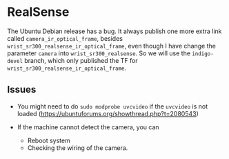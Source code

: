 # RealSense
The Ubuntu Debian release has a bug. It always publish one more extra link called `camera_ir_optical_frame`, besides `wrist_sr300_realsense_ir_optical_frame`, even though I have change the parameter `camera` into `wrist_sr300_realsense`. So we will use the `indigo-devel` branch, which only published the TF for `wrist_sr300_realsense_ir_optical_frame`.

## Issues
* You might need to do `sudo modprobe uvcvideo` if the `uvcvideo` is not loaded (https://ubuntuforums.org/showthread.php?t=2080543)

* If the machine cannot detect the camera, you can
  * Reboot system
  * Checking the wiring of the camera.
